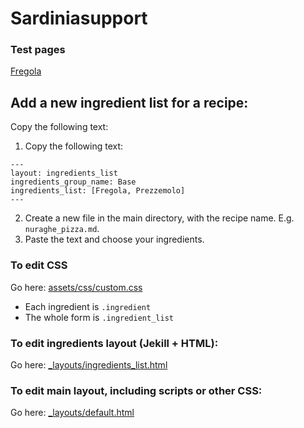 # Sardiniasupport

### Test pages
[Fregola](https://drumso.github.io/Sardiniasupport/fregola)

## Add a new ingredient list for a recipe:

Copy the following text:

1. Copy the following text:
```
---
layout: ingredients_list
ingredients_group_name: Base
ingredients_list: [Fregola, Prezzemolo]
---
```

2. Create a new file in the main directory, with the recipe name. E.g. `nuraghe_pizza.md`.
3. Paste the text and choose your ingredients.


### To edit CSS
Go here: [assets/css/custom.css](https://github.com/Drumso/Sardiniasupport/blob/master/assets/css/custom.css)

- Each ingredient is `.ingredient`
- The whole form is `.ingredient_list`

### To edit ingredients layout (Jekill + HTML):
Go here: [_layouts/ingredients_list.html](https://github.com/Drumso/Sardiniasupport/blob/master/_layouts/ingredients_list.html)

### To edit main layout, including scripts or other CSS:
Go here: [_layouts/default.html](https://github.com/Drumso/Sardiniasupport/blob/master/_layouts/default.html)

